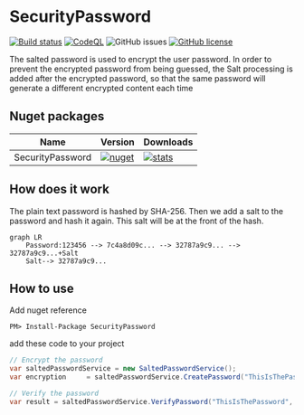 ﻿# SecurityPassword
[![Build status](https://ci.appveyor.com/api/projects/status/qsc7d2uwxopdx2d8?svg=true)](https://ci.appveyor.com/project/nepton/securitypassword)
[![CodeQL](https://github.com/nepton/SecurityPassword/actions/workflows/codeql.yml/badge.svg)](https://github.com/nepton/SecurityPassword/actions/workflows/codeql.yml)
![GitHub issues](https://img.shields.io/github/issues/nepton/SecurityPassword.svg)
[![GitHub license](https://img.shields.io/badge/license-MIT-blue.svg)](https://github.com/nepton/SecurityPassword/blob/master/LICENSE)

The salted password is used to encrypt the user password. In order to prevent the encrypted password from being guessed,
the Salt processing is added after the encrypted password, so that the same password will generate a different encrypted
content each time

## Nuget packages

| Name                   | Version                                                                                                                       | Downloads                                                                                                                      |
|------------------------|-------------------------------------------------------------------------------------------------------------------------------|--------------------------------------------------------------------------------------------------------------------------------|
| SecurityPassword | [![nuget](https://img.shields.io/nuget/v/SecurityPassword.svg)](https://www.nuget.org/packages/SecurityPassword/) | [![stats](https://img.shields.io/nuget/dt/SecurityPassword.svg)](https://www.nuget.org/packages/SecurityPassword/) |

## How does it work
The plain text password is hashed by SHA-256. Then we add a salt to the password and hash it again. This salt will be at the front of the hash.

```mermaid
graph LR
    Password:123456 --> 7c4a8d09c... --> 32787a9c9... --> 32787a9c9...+Salt
    Salt--> 32787a9c9...                              
```

## How to use
Add nuget reference
```
PM> Install-Package SecurityPassword
```

add these code to your project

```C#
// Encrypt the password
var saltedPasswordService = new SaltedPasswordService();
var encryption     = saltedPasswordService.CreatePassword("ThisIsThePassword");

// Verify the password
var result = saltedPasswordService.VerifyPassword("ThisIsThePassword", encryption);
```

